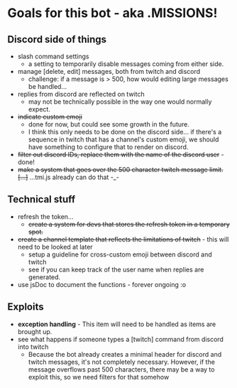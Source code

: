 # Goals for this bot - aka .**MISSIONS!**

## Discord side of things

* slash command settings
    * a setting to temporarily disable messages coming from either side.
* manage [delete, edit] messages, both from twitch and discord
    * challenge: if a message is > 500, how would editing large messages be handled...
* replies from discord are reflected on twitch
    * may not be technically possible in the way one would normally expect.
* ~~indicate custom emoji~~
    * done for now, but could see some growth in the future.
    * I think this only needs to be done on the discord side... if there's a sequence in twitch that has a channel's custom emoji, we should have something to configure that to render on discord.
* ~~filter out discord IDs, replace them with the name of the discord user~~ - done!
* ~~make a system that goes over the 500 character twitch message limit. [...]~~ ...tmi.js already can do that -_-


## Technical stuff

* refresh the token...
    * ~~create a system for devs that stores the refresh token in a temporary spot.~~
* ~~create a channel template that reflects the limitations of twitch~~ - this will need to be looked at later
    * setup a guideline for cross-custom emoji between discord and twitch
    * see if you can keep track of the user name when replies are generated.
* use jsDoc to document the functions - forever ongoing :o

## Exploits

* **exception handling** - This item will need to be handled as items are brought up.
* see what happens if someone types a [twitch] command from discord into twitch
    * Because the bot already creates a minimal header for discord and twitch messages, it's not completely necessary. However, if the message overflows past 500 characters, there may be a way to exploit this, so we need filters for that somehow